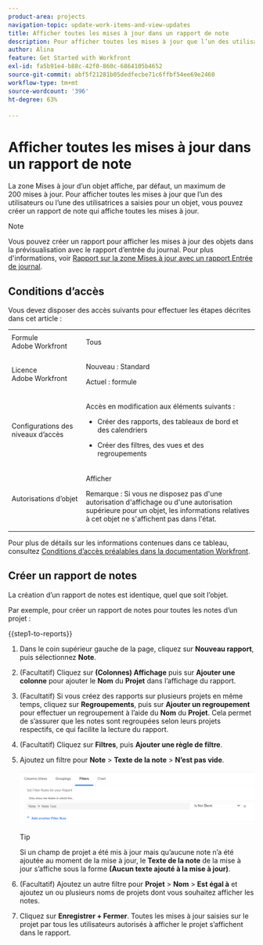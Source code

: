 ```yaml
---
product-area: projects
navigation-topic: update-work-items-and-view-updates
title: Afficher toutes les mises à jour dans un rapport de note
description: Pour afficher toutes les mises à jour que l’un des utilisateurs ou l’une des utilisatrices a saisies pour un objet, vous pouvez créer un rapport de note qui affiche toutes les mises à jour.
author: Alina
feature: Get Started with Workfront
exl-id: fa5b91e4-b88c-42f0-860c-6864105b4652
source-git-commit: abf5f21281b05dedfecbe71c6ffbf54ee69e2460
workflow-type: tm+mt
source-wordcount: '396'
ht-degree: 63%

---
```


# Afficher toutes les mises à jour dans un rapport de note

<!-- Audited: 6/2025 -->

<!--
<p data-mc-conditions="QuicksilverOrClassic.Draft mode">(NOTE: Alina: ***This is a report and it is in the Getting Started/ Updates section because I think it makes more sense to be in this area, where people want to view updates. - added this to this section from Reporting on 7/3/2018 ) </p>
-->

La zone Mises à jour d’un objet affiche, par défaut, un maximum de 200 mises à jour. Pour afficher toutes les mises à jour que l’un des utilisateurs ou l’une des utilisatrices a saisies pour un objet, vous pouvez créer un rapport de note qui affiche toutes les mises à jour.

>[!NOTE]
>
>Vous pouvez créer un rapport pour afficher les mises à jour des objets dans la prévisualisation avec le rapport d’entrée du journal. Pour plus d&#39;informations, voir [Rapport sur la zone Mises à jour avec un rapport Entrée de journal](../../reports-and-dashboards/reports/creating-and-managing-reports/create-journal-entry-report.md).

## Conditions d’accès

Vous devez disposer des accès suivants pour effectuer les étapes décrites dans cet article :

<table style="table-layout:auto"> 
 <col> 
 </col> 
 <col> 
 </col> 
 <tbody> 
  <tr> 
   <td role="rowheader">Formule Adobe Workfront</td> 
   <td> <p>Tous</p> </td> 
  </tr> 
  <tr> 
   <td role="rowheader">Licence Adobe Workfront</td> 
   <td> <p>Nouveau : Standard </p>
   <p>Actuel : formule</p> </td> 
  </tr> 
  <tr> 
   <td role="rowheader">Configurations des niveaux d’accès</td> 
   <td> <p>Accès en modification aux éléments suivants :</p> 
    <ul> 
     <li> <p>Créer des rapports, des tableaux de bord et des calendriers</p> </li> 
     <li> <p>Créer des filtres, des vues et des regroupements</p> </li> 
    </ul> </td> 
  </tr> 
  <tr> 
   <td role="rowheader">Autorisations d’objet</td> 
   <td> <p>Afficher</p>
    <p>Remarque : Si vous ne disposez pas d'une autorisation d'affichage ou d'une autorisation supérieure pour un objet, les informations relatives à cet objet ne s'affichent pas dans l'état.</p>  </td> 
  </tr> 
 </tbody> 
</table>

Pour plus de détails sur les informations contenues dans ce tableau, consultez [Conditions d’accès préalables dans la documentation Workfront](/help/quicksilver/administration-and-setup/add-users/access-levels-and-object-permissions/access-level-requirements-in-documentation.md).

## Créer un rapport de notes

La création d’un rapport de notes est identique, quel que soit l’objet.

Par exemple, pour créer un rapport de notes pour toutes les notes d’un projet :

{{step1-to-reports}}

1. Dans le coin supérieur gauche de la page, cliquez sur **Nouveau rapport**, puis sélectionnez **Note**.

1. (Facultatif) Cliquez sur **(Colonnes) Affichage** puis sur **Ajouter une colonne** pour ajouter le **Nom** du **Projet** dans l’affichage du rapport. 

1. (Facultatif) Si vous créez des rapports sur plusieurs projets en même temps, cliquez sur **Regroupements**, puis sur **Ajouter un regroupement** pour effectuer un regroupement à l’aide du **Nom** du **Projet**. Cela permet de s’assurer que les notes sont regroupées selon leurs projets respectifs, ce qui facilite la lecture du rapport. 

1. (Facultatif) Cliquez sur **Filtres**, puis **Ajouter une règle de filtre**.
1. Ajoutez un filtre pour **Note** > **Texte de la note** > **N’est pas vide**.

   ![](assets/note-note-text-not-blank-filter.png)

   >[!TIP]
   >
   >   Si un champ de projet a été mis à jour mais qu’aucune note n’a été ajoutée au moment de la mise à jour, le **Texte de la note** de la mise à jour s’affiche sous la forme **(Aucun texte ajouté à la mise à jour)**.


1. (Facultatif) Ajoutez un autre filtre pour **Projet** > **Nom** > **Est égal à** et ajoutez un ou plusieurs noms de projets dont vous souhaitez afficher les notes.
1. Cliquez sur **Enregistrer + Fermer**. Toutes les mises à jour saisies sur le projet par tous les utilisateurs autorisés à afficher le projet s’affichent dans le rapport.
